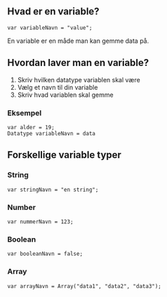 ## **Hvad er en variable?**
```
var variableNavn = "value";
```

En variable er en måde man kan gemme data på.

## **Hvordan laver man en variable?**
1. Skriv hvilken datatype variablen skal være
1. Vælg et navn til din variable
1. Skriv hvad variablen skal gemme

### **Eksempel**
``` 
var alder = 19;
Datatype variableNavn = data
```

## **Forskellige variable typer**

### **String**
```
var stringNavn = "en string";
```

### **Number**
```
var nummerNavn = 123;
```

### **Boolean**
```
var booleanNavn = false;
```

### **Array**
```
var arrayNavn = Array("data1", "data2", "data3");
```